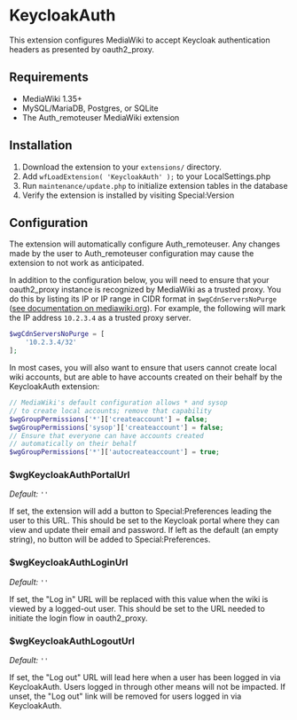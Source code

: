 # KeycloakAuth

This extension configures MediaWiki to accept Keycloak authentication headers as presented by oauth2_proxy.

## Requirements

- MediaWiki 1.35+
- MySQL/MariaDB, Postgres, or SQLite
- The Auth_remoteuser MediaWiki extension

## Installation

1. Download the extension to your `extensions/` directory.
2. Add `wfLoadExtension( 'KeycloakAuth' );` to your LocalSettings.php
3. Run `maintenance/update.php` to initialize extension tables in the database
4. Verify the extension is installed by visiting Special:Version

## Configuration

The extension will automatically configure Auth_remoteuser.
Any changes made by the user to Auth_remoteuser configuration may cause the extension
to not work as anticipated.

In addition to the configuration below, you will need to ensure that your oauth2_proxy instance is recognized
by MediaWiki as a trusted proxy. You do this by listing its IP or IP range in CIDR format in `$wgCdnServersNoPurge`
([see documentation on mediawiki.org](https://www.mediawiki.org/wiki/Manual:$wgCdnServersNoPurge)).
For example, the following will mark the IP address `10.2.3.4` as a trusted proxy server.
```php
$wgCdnServersNoPurge = [
	'10.2.3.4/32'
];
```

In most cases, you will also want to ensure that users cannot create local wiki accounts, but are able to
have accounts created on their behalf by the KeycloakAuth extension:
```php
// MediaWiki's default configuration allows * and sysop
// to create local accounts; remove that capability
$wgGroupPermissions['*']['createaccount'] = false;
$wgGroupPermissions['sysop']['createaccount'] = false;
// Ensure that everyone can have accounts created
// automatically on their behalf
$wgGroupPermissions['*']['autocreateaccount'] = true;
```

### $wgKeycloakAuthPortalUrl
*Default:* `''`

If set, the extension will add a button to Special:Preferences leading the user to this URL.
This should be set to the Keycloak portal where they can view and update their email and password.
If left as the default (an empty string), no button will be added to Special:Preferences.

### $wgKeycloakAuthLoginUrl
*Default:* `''`

If set, the "Log in" URL will be replaced with this value when the wiki is viewed by a logged-out user.
This should be set to the URL needed to initiate the login flow in oauth2_proxy.

### $wgKeycloakAuthLogoutUrl
*Default:* `''`

If set, the "Log out" URL will lead here when a user has been logged in via KeycloakAuth. Users logged in
through other means will not be impacted. If unset, the "Log out" link will be removed for users logged in
via KeycloakAuth.
